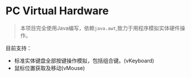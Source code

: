 # PC Virtual Hardware

>本项目完全使用Java编写，依赖`java.awt`,致力于用程序模拟实体硬件操作。<BR />

目前支持：
+ 标准实体键盘全部按键操作模拟，包括组合键。(vKeyboard)
+ 鼠标位置获取及移动(vMouse)

